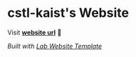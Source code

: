 
# cstl-kaist's Website

Visit **[website url](#)** 🚀

_Built with [Lab Website Template](https://greene-lab.gitbook.io/lab-website-template-docs)_

